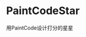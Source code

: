 PaintCodeStar
==============

用PaintCode设计打分的星星


[effect pic]: https://github.com/jeffdeng/PaintCodeStar/blob/master/333.gif